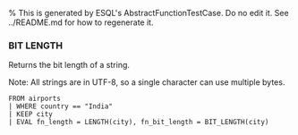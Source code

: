 % This is generated by ESQL's AbstractFunctionTestCase. Do no edit it. See ../README.md for how to regenerate it.

### BIT LENGTH
Returns the bit length of a string.

Note: All strings are in UTF-8, so a single character can use multiple bytes.

```esql
FROM airports
| WHERE country == "India"
| KEEP city
| EVAL fn_length = LENGTH(city), fn_bit_length = BIT_LENGTH(city)
```
